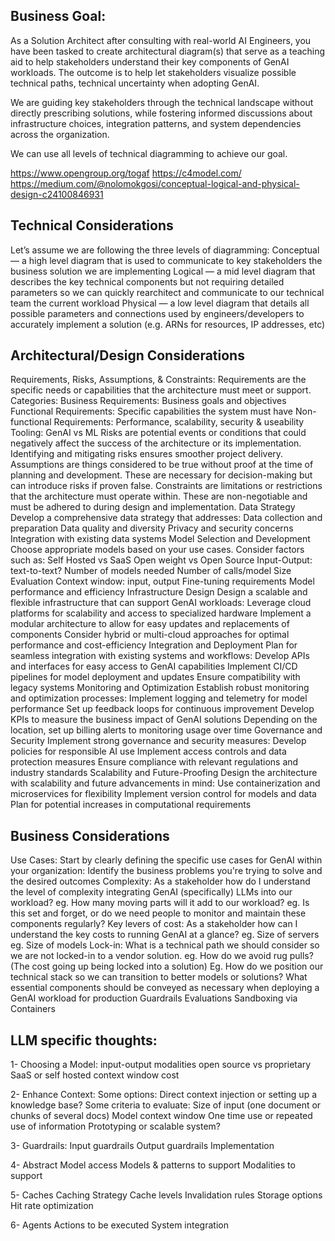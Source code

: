 ## Business Goal:
As a Solution Architect after consulting with real-world AI Engineers, you have been tasked to create architectural diagram(s) that serve as a teaching aid to help stakeholders understand their key components of GenAI workloads. The outcome is to help let stakeholders visualize possible technical paths, technical uncertainty when adopting GenAI.

We are guiding key stakeholders through the technical landscape without directly prescribing solutions, while fostering informed discussions about infrastructure choices, integration patterns, and system dependencies across the organization.

We can use all levels of technical diagramming to achieve our goal.





https://www.opengroup.org/togaf
https://c4model.com/
https://medium.com/@nolomokgosi/conceptual-logical-and-physical-design-c24100846931 

## Technical Considerations
Let’s assume we are following the three levels of diagramming:
Conceptual — a high level diagram that is used to communicate to key stakeholders the business solution we are implementing
Logical — a mid level diagram that describes the key technical components but not requiring detailed parameters so we can quickly rearchitect and communicate to our technical team the current workload
Physical — a low level diagram that details all possible parameters and connections used by engineers/developers to accurately implement a solution (e.g. ARNs for resources, IP addresses, etc)


## Architectural/Design Considerations
Requirements, Risks, Assumptions, & Constraints:
Requirements are the specific needs or capabilities that the architecture must meet or support.
Categories:
Business Requirements: Business goals and objectives
Functional Requirements: Specific capabilities the system must have
Non-functional Requirements: Performance, scalability, security & useability
Tooling: GenAI vs ML
Risks are potential events or conditions that could negatively affect the success of the architecture or its implementation. Identifying and mitigating risks ensures smoother project delivery.
Assumptions are things considered to be true without proof at the time of planning and development. These are necessary for decision-making but can introduce risks if proven false.
Constraints are limitations or restrictions that the architecture must operate within. These are non-negotiable and must be adhered to during design and implementation.
Data Strategy
Develop a comprehensive data strategy that addresses:
Data collection and preparation
Data quality and diversity
Privacy and security concerns
Integration with existing data systems
Model Selection and Development
Choose appropriate models based on your use cases. Consider factors such as:
Self Hosted vs SaaS
Open weight vs Open Source
Input-Output: text-to-text?
Number of models needed
Number of calls/model
Size
Evaluation
Context window: input, output
Fine-tuning requirements
Model performance and efficiency
Infrastructure Design
Design a scalable and flexible infrastructure that can support GenAI workloads:
Leverage cloud platforms for scalability and access to specialized hardware
Implement a modular architecture to allow for easy updates and replacements of components
Consider hybrid or multi-cloud approaches for optimal performance and cost-efficiency
Integration and Deployment
Plan for seamless integration with existing systems and workflows:
Develop APIs and interfaces for easy access to GenAI capabilities
Implement CI/CD pipelines for model deployment and updates
Ensure compatibility with legacy systems
Monitoring and Optimization
Establish robust monitoring and optimization processes:
Implement logging and telemetry for model performance
Set up feedback loops for continuous improvement
Develop KPIs to measure the business impact of GenAI solutions
Depending on the location, set up billing alerts to monitoring usage over time
Governance and Security
Implement strong governance and security measures:
Develop policies for responsible AI use
Implement access controls and data protection measures
Ensure compliance with relevant regulations and industry standards
Scalability and Future-Proofing
Design the architecture with scalability and future advancements in mind:
Use containerization and microservices for flexibility
Implement version control for models and data
Plan for potential increases in computational requirements

## Business Considerations
Use Cases:
Start by clearly defining the specific use cases for GenAI within your organization:
Identify the business problems you're trying to solve and the desired outcomes
Complexity: As a stakeholder how do I understand the level of complexity integrating GenAI (specifically) LLMs into our workload?
eg. How many moving parts will it add to our workload?
eg. Is this set and forget, or do we need people to monitor and maintain these components regularly?
Key levers of cost: As a stakeholder how can I understand the key costs to running GenAI at a glance?
eg. Size of servers
eg. Size of models
Lock-in: What is a technical path we should consider so we are not locked-in to a vendor solution.
eg. How do we avoid rug pulls? (The cost going up being locked into a solution)
Eg. How do we position our technical stack so we can transition to better models or solutions?
What essential components should be conveyed as necessary when deploying a GenAI workload for production
Guardrails
Evaluations
Sandboxing via Containers

## LLM specific thoughts:

1- Choosing a Model:
input-output modalities
open source vs proprietary
SaaS or self hosted
context window
cost

2- Enhance Context:
Some options: Direct context injection or setting up a knowledge base?
Some criteria to evaluate:
Size of input (one document or chunks of several docs)
Model context window
One time use or repeated use of information
Prototyping or scalable system?

3- Guardrails:
Input guardrails
Output guardrails
Implementation

4- Abstract Model access
Models & patterns to support
Modalities to support

5- Caches
Caching Strategy
Cache levels
Invalidation rules
Storage options
Hit rate optimization

6- Agents
Actions to be executed
System integration

